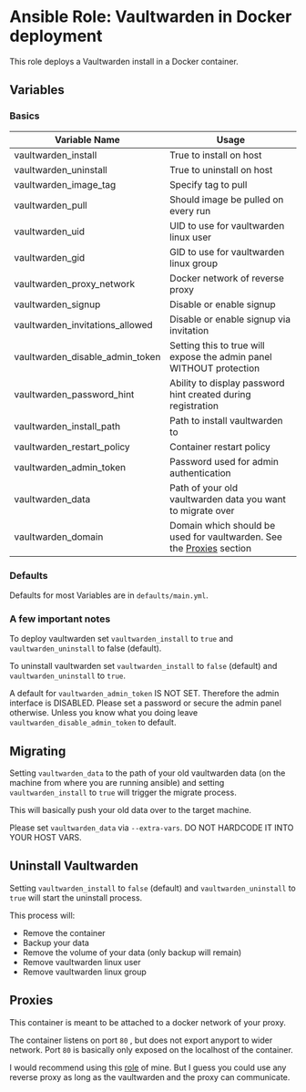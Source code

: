 # Ansible Role: Vaultwarden in Docker deployment

This role deploys a Vaultwarden install in a Docker container.

## Variables

### Basics

| Variable Name           | Usage                 |
|-------------------------|-----------------------|
| vaultwarden_install     | True to install on host |
| vaultwarden_uninstall   | True to uninstall on host |
| vaultwarden_image_tag   | Specify tag to pull |
| vaultwarden_pull        | Should image be pulled on every run |
| vaultwarden_uid         | UID to use for vaultwarden linux user |
| vaultwarden_gid         | GID to use for vaultwarden linux group | 
| vaultwarden_proxy_network | Docker network of reverse proxy | 
| vaultwarden_signup      | Disable or enable signup | 
| vaultwarden_invitations_allowed | Disable or enable signup via invitation |
| vaultwarden_disable_admin_token | Setting this to true will expose the admin panel WITHOUT protection |
| vaultwarden_password_hint | Ability to display password hint created during registration |
| vaultwarden_install_path | Path to install vaultwarden to |
| vaultwarden_restart_policy | Container restart policy | 
| vaultwarden_admin_token | Password used for admin authentication
| vaultwarden_data | Path of your old vaultwarden data you want to migrate over |
| vaultwarden_domain | Domain which should be used for vaultwarden. See the [Proxies](https://github.com/JCSynthTux/ansible-role-vaultwarden-deploy#proxies) section |
### Defaults
  Defaults for most Variables are in ```defaults/main.yml```. 

### A few important notes
To deploy vaultwarden set ```vaultwarden_install``` to ```true``` and ```vaultwarden_uninstall``` to false (default).

To uninstall vaultwarden set ```vaultwarden_install``` to ```false``` (default) and ```vaultwarden_uninstall``` to ```true```.

A default for ```vaultwarden_admin_token``` IS NOT SET. Therefore the admin interface is DISABLED.
Please set a password or secure the admin panel otherwise. 
Unless you know what you doing leave ```vaultwarden_disable_admin_token``` to default.

## Migrating
Setting ```vaultwarden_data``` to the path of your old vaultwarden data (on the machine from where you are running ansible)
and setting ```vaultwarden_install``` to ```true``` will trigger the migrate process.

This will basically push your old data over to the target machine.

Please set ```vaultwarden_data``` via ```--extra-vars```. DO NOT HARDCODE IT INTO YOUR HOST VARS.

## Uninstall Vaultwarden
Setting ```vaultwarden_install``` to ```false``` (default) and ```vaultwarden_uninstall``` to ```true``` will start the uninstall process.

This process will:
- Remove the container
- Backup your data 
- Remove the volume of your data (only backup will remain)
- Remove vaultwarden linux user
- Remove vaultwarden linux group

## Proxies
This container is meant to be attached to a docker network of your proxy. 

The container listens on port ```80``` , but does not export anyport to wider network. Port ```80``` is basically only exposed on the localhost of the container.

I would recommend using this [role](https://github.com/JCSynthTux/ansible-role-docker-nginx) of mine. But I guess you could use any reverse proxy as long as the vaultwarden and the proxy can communicate. 
